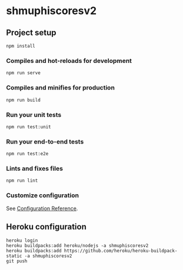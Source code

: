 # shmuphiscoresv2

## Project setup
```
npm install
```

### Compiles and hot-reloads for development
```
npm run serve
```

### Compiles and minifies for production
```
npm run build
```

### Run your unit tests
```
npm run test:unit
```

### Run your end-to-end tests
```
npm run test:e2e
```

### Lints and fixes files
```
npm run lint
```

### Customize configuration
See [Configuration Reference](https://cli.vuejs.org/config/).

## Heroku configuration
```
heroku login
heroku buildpacks:add heroku/nodejs -a shmuphiscoresv2
heroku buildpacks:add https://github.com/heroku/heroku-buildpack-static -a shmuphiscoresv2
git push
```
